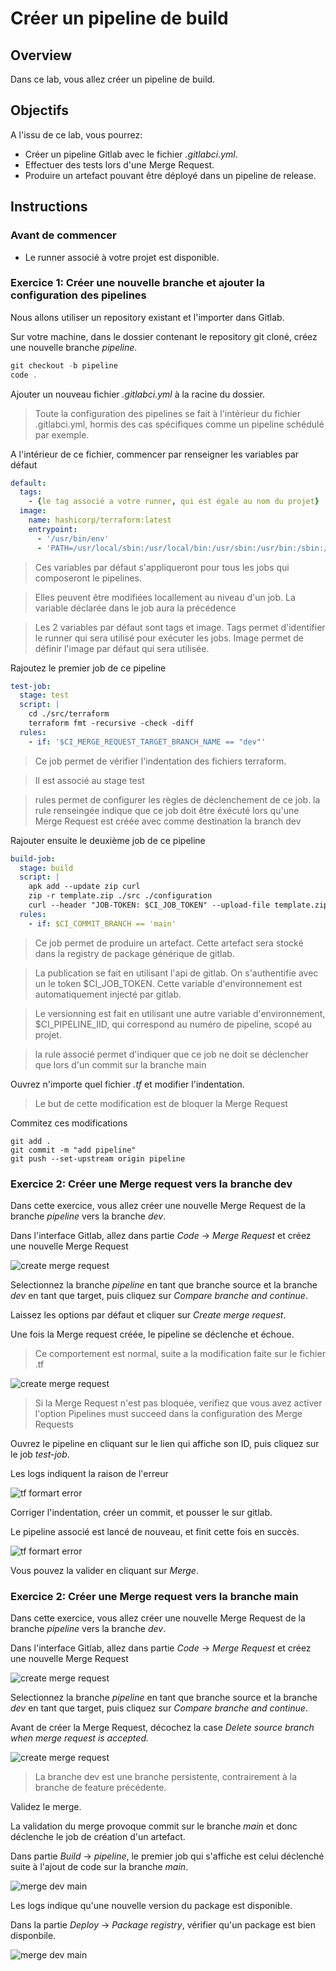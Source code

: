 # Créer un pipeline de build

## Overview

Dans ce lab, vous allez créer un pipeline de build.

## Objectifs


A l'issu de ce lab, vous pourrez:

-   Créer un pipeline Gitlab avec le fichier *.gitlabci.yml*.
-   Effectuer des tests lors d'une Merge Request.
-   Produire un artefact pouvant être déployé dans un pipeline de release.

## Instructions

### Avant de commencer

- Le runner associé à votre projet est disponible.

### Exercice 1: Créer une nouvelle branche et ajouter la configuration des pipelines

Nous allons utiliser un repository existant et l'importer dans Gitlab.

Sur votre machine, dans le dossier contenant le repository git cloné, créez une nouvelle branche *pipeline*.

```powershell
git checkout -b pipeline
code .
```

Ajouter un nouveau fichier *.gitlabci.yml* à la racine du dossier.

> Toute la configuration des pipelines se fait à l'intérieur du fichier .gitlabci.yml, hormis des cas spécifiques comme un pipeline schédulé par exemple.

A l'intérieur de ce fichier, commencer par renseigner les variables par défaut

```yaml
default:
  tags:
    - {le tag associé a votre runner, qui est égale au nom du projet}
  image:
    name: hashicorp/terraform:latest
    entrypoint:
      - '/usr/bin/env'
      - 'PATH=/usr/local/sbin:/usr/local/bin:/usr/sbin:/usr/bin:/sbin:/bin'
```

> Ces variables par défaut s'appliqueront pour tous les jobs qui composeront le pipelines.

> Elles peuvent être modifiées locallement au niveau d'un job. La variable déclarée dans le job aura la précédence

> Les 2 variables par défaut sont tags et image. Tags permet d'identifier le runner qui sera utilisé pour exécuter les jobs. Image permet de définir l'image par défaut qui sera utilisée.

Rajoutez le premier job de ce pipeline

```yaml
test-job:
  stage: test
  script: |
    cd ./src/terraform
    terraform fmt -recursive -check -diff
  rules:
    - if: '$CI_MERGE_REQUEST_TARGET_BRANCH_NAME == "dev"'
```

> Ce job permet de vérifier l'indentation des fichiers terraform.

> Il est associé au stage test

> rules permet de configurer les règles de déclenchement de ce job. la rule renseingée indique que ce job doit être éxécuté lors qu'une Merge Request est créée avec comme destination la branch dev

Rajouter ensuite le deuxième job de ce pipeline

```yaml
build-job:
  stage: build
  script: |
    apk add --update zip curl
    zip -r template.zip ./src ./configuration
    curl --header "JOB-TOKEN: $CI_JOB_TOKEN" --upload-file template.zip "${CI_API_V4_URL}/projects/${CI_PROJECT_ID}/packages/generic/template/1.0.${CI_PIPELINE_IID}/template.zip"
  rules:
    - if: $CI_COMMIT_BRANCH == 'main'
```

> Ce job permet de produire un artefact. Cette artefact sera stocké dans la registry de package générique de gitlab.

> La publication se fait en utilisant l'api de gitlab. On s'authentifie avec un le token $CI_JOB_TOKEN. Cette variable d'environnement est automatiquement injecté par gitlab.

> Le versionning est fait en utilisant une autre variable d'environnement, $CI_PIPELINE_IID, qui correspond au numéro de pipeline, scopé au projet.

> la rule associé permet d'indiquer que ce job ne doit se déclencher que lors d'un commit sur la branche main

Ouvrez n'importe quel fichier *.tf* et modifier l'indentation.

> Le but de cette modification est de bloquer la Merge Request

Commitez ces modifications

```
git add .
git commit -m "add pipeline"
git push --set-upstream origin pipeline
```

### Exercice 2: Créer une Merge request vers la branche dev

Dans cette exercice, vous allez créer une nouvelle Merge Request de la branche *pipeline* vers la branche *dev*.

Dans l'interface Gitlab, allez dans partie *Code* -> *Merge Request* et créez une nouvelle Merge Request

![create merge request](../assets/lab03_create_merge_request.png)

Selectionnez la branche *pipeline* en tant que branche source et la branche *dev* en tant que target, puis cliquez sur *Compare branche and continue*.

Laissez les options par défaut et cliquer sur *Create merge request*.

Une fois la Merge request créée, le pipeline se déclenche et échoue.

> Ce comportement est normal, suite a la modification faite sur le fichier .tf

![create merge request](../assets/lab03_failed_merge_request.png)

> Si la Merge Request n'est pas bloquée, verifiez que vous avez activer l'option Pipelines must succeed dans la configuration des Merge Requests

Ouvrez le pipeline en cliquant sur le lien qui affiche son ID, puis cliquez sur le job *test-job*.

Les logs indiquent la raison de l'erreur

![tf formart error](../assets/lab03_tf_error.png)

Corriger l'indentation, créer un commit, et pousser le sur gitlab.

Le pipeline associé est lancé de nouveau, et finit cette fois en succès.

![tf formart error](../assets/lab03_good_merge_request.png)

Vous pouvez la valider en cliquant sur *Merge*.

### Exercice 2: Créer une Merge request vers la branche main

Dans cette exercice, vous allez créer une nouvelle Merge Request de la branche *pipeline* vers la branche *dev*.

Dans l'interface Gitlab, allez dans partie *Code* -> *Merge Request* et créez une nouvelle Merge Request

![create merge request](../assets/lab03_create_merge_request.png)

Selectionnez la branche *pipeline* en tant que branche source et la branche *dev* en tant que target, puis cliquez sur *Compare branche and continue*.

Avant de créer la Merge Request, décochez la case *Delete source branch when merge request is accepted.*

![create merge request](../assets/lab03_faut_laisser_dev.png)

> La branche dev est une branche persistente, contrairement à la branche de feature précédente.

Validez le merge.

La validation du merge provoque commit sur le branche *main* et donc déclenche le job de création d'un artefact.

Dans partie *Build* -> *pipeline*, le premier job qui s'affiche est celui déclenché suite à l'ajout de code sur la branche *main*.

![merge dev main](../assets/lab03_merged_dev_main.png)

Les logs indique qu'une nouvelle version du package est disponible.

Dans la partie *Deploy* -> *Package registry*, vérifier qu'un package est bien disponbile.

![merge dev main](../assets/lab03_package.png)